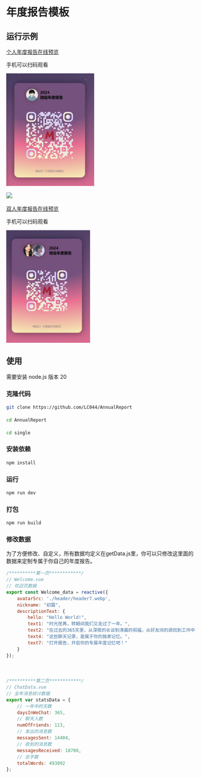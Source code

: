 # 年度报告模板

## 运行示例

[个人年度报告在线预览](https://memotrace.cn/2024/single/)

手机可以扫码观看

<img src="./doc/image/qrcode2.png" height="300px"/>

![](/doc/demo1.gif)

[双人年度报告在线预览](https://memotrace.cn/2024Report/)

手机可以扫码观看

<img src="./doc/image/qrcode1.png" height="300px"/>

## 使用

需要安装 node.js 版本 20

### 克隆代码

```bash
git clone https://github.com/LC044/AnnualReport

cd AnnualReport

cd single
```

### 安装依赖

```bash
npm install
```

### 运行

```bash
npm run dev
```

### 打包

```bash
npm run build
```

### 修改数据

为了方便修改、自定义，所有数据均定义在getData.js里，你可以只修改这里面的数据来定制专属于你自己的年度报告。

```javascript
/**********第一页************/
// Welcome.vue
// 欢迎页数据
export const Welcome_data = reactive({
    avatarSrc: './header/header7.webp',
    nickname: "初霜",
    descriptionText: {
        hello: "Hello World!",
        text1: "时光荏苒，转眼间我们又走过了一年。",
        text2: "在过去的365天里，从深夜的长谈到清晨的祝福，从好友间的调侃到工作中的忙碌……",
        text4: "这些聊天记录，是属于你的独家记忆。",
        text7: "打开报告，开启你的专属年度记忆吧！"
    }
});



/**********第二页************/
// ChatData.vue
// 全年消息统计数据
export var statsData = {
    // 一年中的天数
    daysInWeChat: 365, 
    // 聊天人数
    numOfFriends: 113,
    // 发出的消息数
    messagesSent: 14404,
    // 收到的消息数
    messagesReceived: 18708,
    // 总字数
    totalWords: 493092
};
```